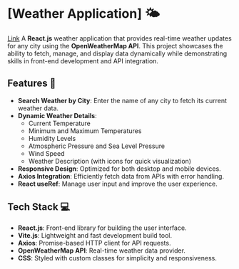# [Weather Application] 🌤️ 
[Link](https://jayaram-dev-004.github.io/weather-app/)
A **React.js** weather application that provides real-time weather updates for any city using the **OpenWeatherMap API**. This project showcases the ability to fetch, manage, and display data dynamically while demonstrating skills in front-end development and API integration.

## Features 🚀
- **Search Weather by City**: Enter the name of any city to fetch its current weather data.
- **Dynamic Weather Details**:
  - Current Temperature
  - Minimum and Maximum Temperatures
  - Humidity Levels
  - Atmospheric Pressure and Sea Level Pressure
  - Wind Speed
  - Weather Description (with icons for quick visualization)
- **Responsive Design**: Optimized for both desktop and mobile devices.
- **Axios Integration**: Efficiently fetch data from APIs with error handling.
- **React useRef**: Manage user input and improve the user experience.

## Tech Stack 💻
- **React.js**: Front-end library for building the user interface.
- **Vite.js**: Lightweight and fast development build tool.
- **Axios**: Promise-based HTTP client for API requests.
- **OpenWeatherMap API**: Real-time weather data provider.
- **CSS**: Styled with custom classes for simplicity and responsiveness.
